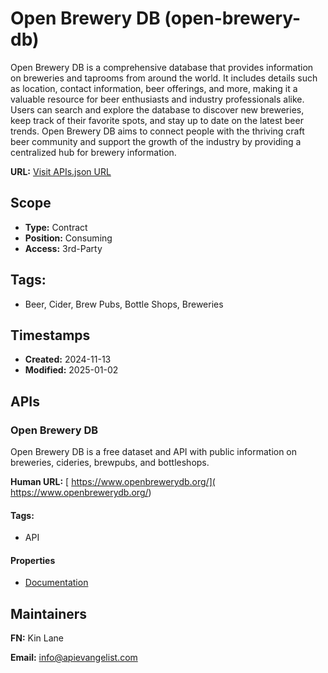 # Open Brewery DB (open-brewery-db)
Open Brewery DB is a comprehensive database that provides information on breweries and taprooms from around the world. It includes details such as location, contact information, beer offerings, and more, making it a valuable resource for beer enthusiasts and industry professionals alike. Users can search and explore the database to discover new breweries, keep track of their favorite spots, and stay up to date on the latest beer trends. Open Brewery DB aims to connect people with the thriving craft beer community and support the growth of the industry by providing a centralized hub for brewery information.

**URL:** [Visit APIs.json URL](
https://raw.githubusercontent.com/api-search/open-brewery-db/refs/heads/main/apis.yml)

## Scope

- **Type:** Contract 
- **Position:** Consuming 
- **Access:** 3rd-Party 

## Tags:

 - Beer, Cider, Brew Pubs, Bottle Shops, Breweries

## Timestamps

- **Created:** 2024-11-13 
- **Modified:** 2025-01-02 

## APIs

### Open Brewery DB

Open Brewery DB is a free dataset and API with public information on
breweries, cideries, brewpubs, and bottleshops. 

**Human URL:** [ https://www.openbrewerydb.org/]( https://www.openbrewerydb.org/)


#### Tags:

 - API

#### Properties

- [Documentation]( https://www.openbrewerydb.org/)

## Maintainers

**FN:** Kin Lane

**Email:** info@apievangelist.com

